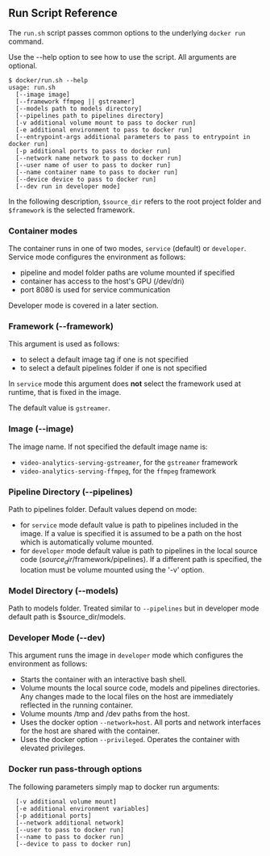 ## Run Script Reference
The `run.sh` script passes common options to the underlying `docker run` command.

Use the --help option to see how to use the script. All arguments are optional.

```
$ docker/run.sh --help
usage: run.sh
  [--image image]
  [--framework ffmpeg || gstreamer]
  [--models path to models directory]
  [--pipelines path to pipelines directory]
  [-v additional volume mount to pass to docker run]
  [-e additional environment to pass to docker run]
  [--entrypoint-args additional parameters to pass to entrypoint in docker run]
  [-p additional ports to pass to docker run]
  [--network name network to pass to docker run]
  [--user name of user to pass to docker run]
  [--name container name to pass to docker run]
  [--device device to pass to docker run]
  [--dev run in developer mode]
```

In the following description, `$source_dir` refers to the root project folder and `$framework` is the selected framework.

### Container modes
The container runs in one of two modes, `service` (default) or `developer`. Service mode configures the environment as follows:
* pipeline and model folder paths are volume mounted if specified
* container has access to the host's GPU (/dev/dri)
* port 8080 is used for service communication

Developer mode is covered in a later section.

### Framework (--framework)
This argument is used as follows:
* to select a default image tag if one is not specified
* to select a default pipelines folder if one is not specified

In `service` mode this argument does __not__ select the framework used at runtime, that is fixed in the image. 

The default value is `gstreamer`.

### Image (--image)
The image name. If not specified the default image name is:
* `video-analytics-serving-gstreamer`, for the `gstreamer` framework
* `video-analytics-serving-ffmpeg`, for the `ffmpeg` framework

### Pipeline Directory (--pipelines)
Path to pipelines folder. Default values depend on mode:
* for `service` mode default value is path to pipelines included in the image. If a value is specified it is assumed to be a path on the host which is automatically volume mounted.
* for `developer` mode default value is path to pipelines in the local source code ($source_dir/$framework/pipelines). If a different path is specified, the location must be volume mounted using the '-v' option.

### Model Directory (--models)
Path to models folder. Treated similar to `--pipelines` but in developer mode default path is $source_dir/models.

### Developer Mode (--dev)
This argument runs the image in `developer` mode which configures the environment as follows:

* Starts the container with an interactive bash shell.
* Volume mounts the local source code, models and pipelines
  directories. Any changes made to the local files on the host are
  immediately reflected in the running container. 
* Volume mounts /tmp and /dev paths from the host.
* Uses the docker option `--network=host`. All ports and network interfaces for the host are shared with the container.
* Uses the docker option `--privileged`. Operates the container with elevated privileges.


### Docker run pass-through options
The following parameters simply map to docker run arguments:
```
  [-v additional volume mount]
  [-e additional environment variables]
  [-p additional ports]
  [--network additional network]
  [--user to pass to docker run]
  [--name to pass to docker run]  
  [--device to pass to docker run] 
```
